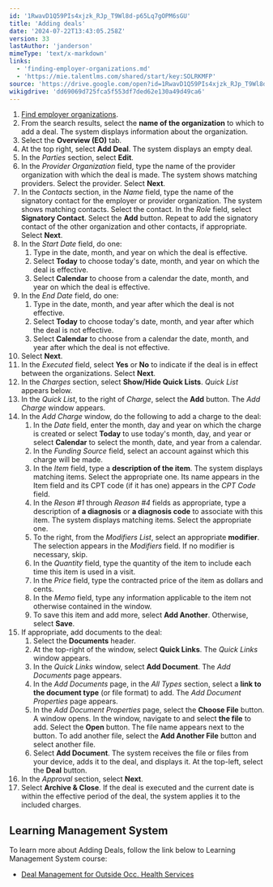 ```yaml
---
id: '1RwavD1Q59PIs4xjzk_RJp_T9Wl8d-p65Lq7gOPM6sGU'
title: 'Adding deals'
date: '2024-07-22T13:43:05.258Z'
version: 33
lastAuthor: 'janderson'
mimeType: 'text/x-markdown'
links:
  - 'finding-employer-organizations.md'
  - 'https://mie.talentlms.com/shared/start/key:SOLRKMFP'
source: 'https://drive.google.com/open?id=1RwavD1Q59PIs4xjzk_RJp_T9Wl8d-p65Lq7gOPM6sGU'
wikigdrive: 'dd69069d725fca5f553df7ded62e130a49d49ca6'
---
```

1. [Find employer organizations](finding-employer-organizations.md).
2. From the search results, select the <strong>name of the organization</strong> to which to add a deal. The system displays information about the organization.
3. Select the <strong>Overview (EO)</strong> tab.
4. At the top right, select <strong>Add Deal</strong>. The system displays an empty deal.
5. In the <em>Parties</em> section, select <strong>Edit</strong>.
6. In the <em>Provider Organization</em> field, type the name of the provider organization with which the deal is made. The system shows matching providers. Select the provider. Select <strong>Next</strong>.
7. In the <em>Contacts</em> section, in the <em>Name</em> field, type the name of the signatory contact for the employer or provider organization. The system shows matching contacts. Select the contact. In the <em>Role</em> field, select <strong>Signatory Contact</strong>. Select the <strong>Add</strong> button. Repeat to add the signatory contact of the other organization and other contacts, if appropriate. Select <strong>Next</strong>.
8. In the <em>Start Date</em> field, do one:
    1. Type in the date, month, and year on which the deal is effective.
    2. Select <strong>Today</strong> to choose today's date, month, and year on which the deal is effective.
    3. Select <strong>Calendar</strong> to choose from a calendar the date, month, and year on which the deal is effective.
9. In the <em>End Date</em> field, do one:
    1. Type in the date, month, and year after which the deal is not effective.
    2. Select <strong>Today</strong> to choose today's date, month, and year after which the deal is not effective.
    3. Select <strong>Calendar</strong> to choose from a calendar the date, month, and year after which the deal is not effective.
10. Select <strong>Next</strong>.
11. In the <em>Executed</em> field, select <strong>Yes</strong> or <strong>No</strong> to indicate if the deal is in effect between the organizations. Select <strong>Next</strong>.
12. In the <em>Charges</em> section, select <strong>Show/Hide Quick Lists</strong>. <em>Quick List</em> appears below.
13. In the <em>Quick List</em>, to the right of <em>Charge</em>, select the <strong>Add</strong> button. The <em>Add Charge</em> window appears.
14. In the <em>Add Charge</em> window, do the following to add a charge to the deal:
    1. In the <em>Date</em> field, enter the month, day and year on which the charge is created or select <strong>Today</strong> to use today's month, day, and year or select <strong>Calendar</strong> to select the month, date, and year from a calendar.
    2. In the <em>Funding Source</em> field, select an account against which this charge will be made.
    3. In the <em>Item</em> field, type a <strong>description of the item</strong>. The system displays matching items. Select the appropriate one. Its name appears in the Item field and its CPT code (if it has one) appears in the <em>CPT Code</em> field.
    4. In the <em>Reson #1</em> through <em>Reason #4</em> fields as appropriate, type a description of <strong>a diagnosis</strong> or <strong>a diagnosis code</strong> to associate with this item. The system displays matching items. Select the appropriate one.
    5. To the right, from the <em>Modifiers List</em>, select an appropriate <strong>modifier</strong>. The selection appears in the <em>Modifiers</em> field. If no modifier is necessary, skip.
    6. In the <em>Quantity</em> field, type the quantity of the item to include each time this item is used in a visit.
    7. In the <em>Price</em> field, type the contracted price of the item as dollars and cents.
    8. In the <em>Memo</em> field, type any information applicable to the item not otherwise contained in the window.
    9. To save this item and add more, select <strong>Add Another</strong>. Otherwise, select <strong>Save</strong>.
15. If appropriate, add documents to the deal:
    1. Select the <strong>Documents</strong> header.
    2. At the top-right of the window, select <strong>Quick Links</strong>. The <em>Quick Links</em> window appears.
    3. In the <em>Quick Links</em> window, select <strong>Add Document</strong>. The <em>Add Documents</em> page appears.
    4. In the <em>Add Documents</em> page, in the <em>All Types</em> section, select a <strong>link to the document type</strong> (or file format) to add. The <em>Add Document Properties</em> page appears.
    5. In the <em>Add Document Properties</em> page, select the <strong>Choose File</strong> button. A window opens. In the window, navigate to and select <strong>the file</strong> to add. Select the <strong>Open</strong> button. The file name appears next to the button. To add another file, select the <strong>Add Another File</strong> button and select another file.
    1. Select <strong>Add Document</strong>. The system receives the file or files from your device, adds it to the deal, and displays it. At the top-left, select the <strong>Deal</strong> button.
16. In the <em>Approval</em> section, select <strong>Next</strong>.
17. Select <strong>Archive & Close</strong>. If the deal is executed and the current date is within the effective period of the deal, the system applies it to the included charges.

## Learning Management System

To learn more about Adding Deals, follow the link below to Learning Management System course:

* [Deal Management for Outside Occ. Health Services](https://mie.talentlms.com/shared/start/key:SOLRKMFP)
